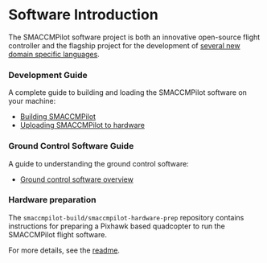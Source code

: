 # Software Introduction

The SMACCMPilot software project is both an innovative open-source flight
controller and the flagship project for the development of [several new
domain specific languages](http://ivorylang.org).

### Development Guide

A complete guide to building and loading the SMACCMPilot software on your
machine:

* [Building SMACCMPilot](build.html)
* [Uploading SMACCMPilot to hardware](loading.html)

<!-- ### Flight Software Guide -->

<!-- A guide to understanding the flight software: -->

<!-- * [Flight software overview](flight-overview.html) -->

### Ground Control Software Guide

A guide to understanding the ground control software:

* [Ground control software overview](gcs-overview.html)

### Hardware preparation

The `smaccmpilot-build/smaccmpilot-hardware-prep` repository contains
instructions for preparing a Pixhawk based quadcopter to run the SMACCMPilot
flight software.

For more details, see the
[readme](https://github.com/galoisinc/smaccmpilot-hardware-prep).

